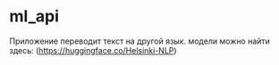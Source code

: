 # ml_api
Приложение переводит текст на другой язык.
модели можно найти здесь: (https://huggingface.co/Helsinki-NLP)
